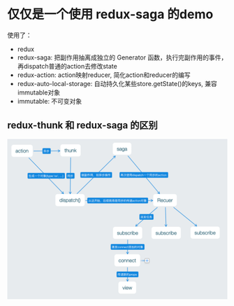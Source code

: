 # 仅仅是一个使用 redux-saga 的demo

使用了：
- redux
- redux-saga: 把副作用抽离成独立的 Generator 函数，执行完副作用的事件，再dispatch普通的action去修改state
- redux-action: action映射reducer, 简化action和reducer的编写
- redux-auto-local-storage: 自动持久化某些store.getState()的keys, 兼容immutable对象
- immutable: 不可变对象

## redux-thunk 和 redux-saga 的区别

![saga-thunk](.img/saga-thunk.png)
